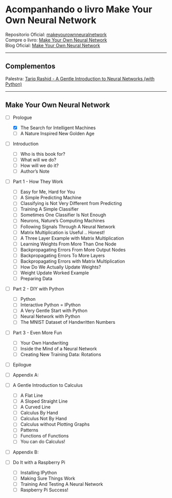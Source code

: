 # **Acompanhando o livro Make Your Own Neural Network**

Repositorio Oficial: [makeyourownneuralnetwork](https://github.com/makeyourownneuralnetwork/makeyourownneuralnetwork)    
Compre o livro: [Make Your Own Neural Network](https://www.amazon.com/Make-Your-Own-Neural-Network/dp/1530826608/r)  
Blog Oficial: [Make Your Own Neural Network](https://github.com/makeyourownneuralnetwork/makeyourownneuralnetwork)    
_________________________________________________
## **Complementos**
Palestra: [Tariq Rashid - A Gentle Introduction to Neural Networks (with Python)](https://www.youtube.com/watch?v=b7oYqAlX_Bo)    
_________________________________________________
## **Make Your Own Neural Network**    
* [ ] Prologue    
  * [x] The Search for Intelligent Machines    
  * [ ] A Nature Inspired New Golden Age

* [ ] Introduction
  * [ ] Who is this book for?
  * [ ] What will we do?
  * [ ] How will we do it?
  * [ ] Author’s Note

* [ ] Part 1 - How They Work
  * [ ] Easy for Me, Hard for You
  * [ ] A Simple Predicting Machine
  * [ ] Classifying is Not Very Different from Predicting
  * [ ] Training A Simple Classifier
  * [ ] Sometimes One Classifier Is Not Enough
  * [ ] Neurons, Nature’s Computing Machines
  * [ ] Following Signals Through A Neural Network
  * [ ] Matrix Multiplication is Useful .. Honest!
  * [ ] A Three Layer Example with Matrix Multiplication
  * [ ] Learning Weights From More Than One Node
  * [ ] Backpropagating Errors From More Output Nodes
  * [ ] Backpropagating Errors To More Layers
  * [ ] Backpropagating Errors with Matrix Multiplication
  * [ ] How Do We Actually Update Weights?
  * [ ] Weight Update Worked Example
  * [ ] Preparing Data

* [ ] Part 2 - DIY with Python
  * [ ] Python
  * [ ] Interactive Python = IPython
  * [ ] A Very Gentle Start with Python
  * [ ] Neural Network with Python
  * [ ] The MNIST Dataset of Handwritten Numbers

* [ ] Part 3 - Even More Fun
  * [ ] Your Own Handwriting
  * [ ] Inside the Mind of a Neural Network
  * [ ] Creating New Training Data: Rotations

* [ ] Epilogue

* [ ] Appendix A:
* [ ] A Gentle Introduction to Calculus
  * [ ] A Flat Line
  * [ ] A Sloped Straight Line
  * [ ] A Curved Line
  * [ ] Calculus By Hand
  * [ ] Calculus Not By Hand
  * [ ] Calculus without Plotting Graphs
  * [ ] Patterns
  * [ ] Functions of Functions
  * [ ] You can do Calculus!

* [ ] Appendix B:
* [ ] Do It with a Raspberry Pi
  * [ ] Installing IPython
  * [ ] Making Sure Things Work
  * [ ] Training And Testing A Neural Network
  * [ ] Raspberry Pi Success!
